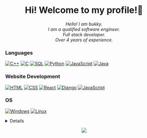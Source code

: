 <h1 align="center">Hi! Welcome to my profile!👋</h1>

<p align="center">
    <i>
        Hello! I am bukky.<br>
        I am a qualified software engineer.<br>
        Full stack developer.<br>
        Over 4 years of experience.<br>
    </i>
</p>

### Languages
[![C++](https://img.shields.io/badge/c++-black?style=for-the-badge&logo=cplusplus)](https://github.com/ion-devv)
[![C](https://img.shields.io/badge/c-black?style=for-the-badge&logo=c)](https://github.com/ion-devv)
[![SQL](https://img.shields.io/badge/sql-black?style=for-the-badge&logo=mysql)](https://github.com/ion-devv)
[![Python](https://img.shields.io/badge/python-black?style=for-the-badge&logo=python)](https://github.com/ion-devv)
[![JavaScript](https://img.shields.io/badge/javascript-black?style=for-the-badge&logo=javascript)](https://github.com/ion-devv)
[![Java](https://img.shields.io/badge/java-black?style=for-the-badge&logo=openjdk)](https://github.com/ion-devv)

### Website Development
[![HTML](https://img.shields.io/badge/html-black?style=for-the-badge&logo=html5)](https://github.com/ion-devv)
[![CSS](https://img.shields.io/badge/css-black?style=for-the-badge&logo=css3)](https://github.com/ion-devv)
[![React](https://img.shields.io/badge/react-black?style=for-the-badge&logo=react)](https://github.com/ion-devv)
[![Django](https://img.shields.io/badge/django-black?style=for-the-badge&logo=django)](https://github.com/ion-devv)
[![JavaScript](https://img.shields.io/badge/javascript-black?style=for-the-badge&logo=javascript)](https://github.com/ion-devv)

### OS
[![Windows](https://img.shields.io/badge/Windows-black?style=for-the-badge&logo=Windows)](https://github.com/ion-devv)
[![Linux](https://img.shields.io/badge/linux-black?style=for-the-badge&logo=Linux)](https://github.com/ion-devv)

<details>
<p align="center">
  <a href="https://github.com/ion-devv">
    <img src="http://github-profile-summary-cards.vercel.app/api/cards/profile-details?username=imlikewise&theme=transparent" />
  </a>
  <a href="https://github.com/ion-devv">
    <img src="https://github-readme-streak-stats.herokuapp.com/?user=imlikewise&hide_border=true&card_width=338&theme=transparent" />
  </a>
  <a href="https://github.com/ion-devv">
    <img src="http://github-profile-summary-cards.vercel.app/api/cards/stats?username=imlikewise&theme=transparent" />
  </a>
  <a href="https://github.com/ion-devv">
    <img src="https://github-readme-stats.vercel.app/api/top-langs/?username=imlikewise&langs_count=10&exclude_repo=&hide=jupyter%20notebook,vim%20script,cmake,makefile,batchfile,emacs%20lisp,css,html&layout=default&card_width=699&hide_border=true&theme=transparent" />
  </a>
</p>
</details>

<p align="center">
  <a href="https://github.com/ion-devv">
    <img src="https://komarev.com/ghpvc/?username=imlikewise&color=blue&style=flat)" />
  </a>
</p>
<!--

- 🔭 I’m currently working on ...
- 🌱 I’m currently learning ...
- 👯 I’m looking to collaborate on ...
- 🤔 I’m looking for help with ...
- 💬 Ask me about ...
- 📫 How to reach me: ...
- 😄 Pronouns: ...
- ⚡ Fun fact: ...
-->
